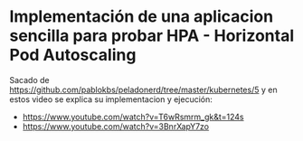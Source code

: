 # Implementación de una aplicacion sencilla para probar HPA - Horizontal Pod Autoscaling

Sacado de https://github.com/pablokbs/peladonerd/tree/master/kubernetes/5 y en estos video se explica su implementacion y ejecución:

- https://www.youtube.com/watch?v=T6wRsmrm_gk&t=124s
- https://www.youtube.com/watch?v=3BnrXapY7zo

